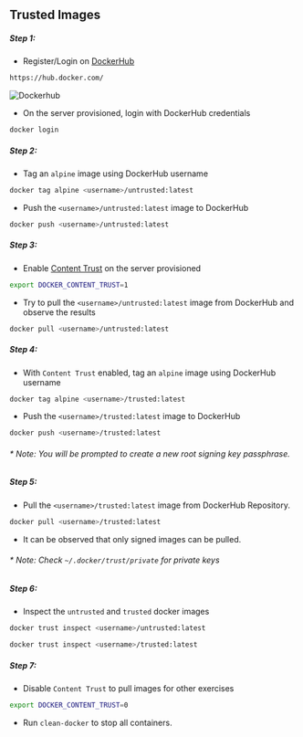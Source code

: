 ## Trusted Images


##### Step 1:

* Register/Login on [DockerHub](https://hub.docker.com/)

```bash
https://hub.docker.com/
```

![Dockerhub](img/docker-hub.png)


* On the server provisioned, login with DockerHub credentials

```bash
docker login
```


##### Step 2:

* Tag an `alpine` image using DockerHub username

````bash
docker tag alpine <username>/untrusted:latest
````

* Push the `<username>/untrusted:latest` image to DockerHub

```bash
docker push <username>/untrusted:latest
```


##### Step 3:

* Enable [Content Trust](https://docs.docker.com/engine/security/trust/content_trust/) on the server provisioned

```bash
export DOCKER_CONTENT_TRUST=1
```

* Try to pull the `<username>/untrusted:latest` image from DockerHub and observe the results

```bash
docker pull <username>/untrusted:latest
```


##### Step 4:

* With `Content Trust` enabled, tag an `alpine` image using DockerHub username

````bash
docker tag alpine <username>/trusted:latest
````

* Push the `<username>/trusted:latest` image to DockerHub

```bash
docker push <username>/trusted:latest
```

###### * Note: You will be prompted to create a new root signing key passphrase. 


##### Step 5:

* Pull the `<username>/trusted:latest` image from DockerHub Repository.

```bash
docker pull <username>/trusted:latest
```

* It can be observed that only signed images can be pulled.

###### * Note: Check `~/.docker/trust/private` for private keys


##### Step 6:

* Inspect the `untrusted` and `trusted` docker images

```bash
docker trust inspect <username>/untrusted:latest

docker trust inspect <username>/trusted:latest
```


##### Step 7:

* Disable `Content Trust` to pull images for other exercises

```bash
export DOCKER_CONTENT_TRUST=0
```

* Run `clean-docker` to stop all containers.  
